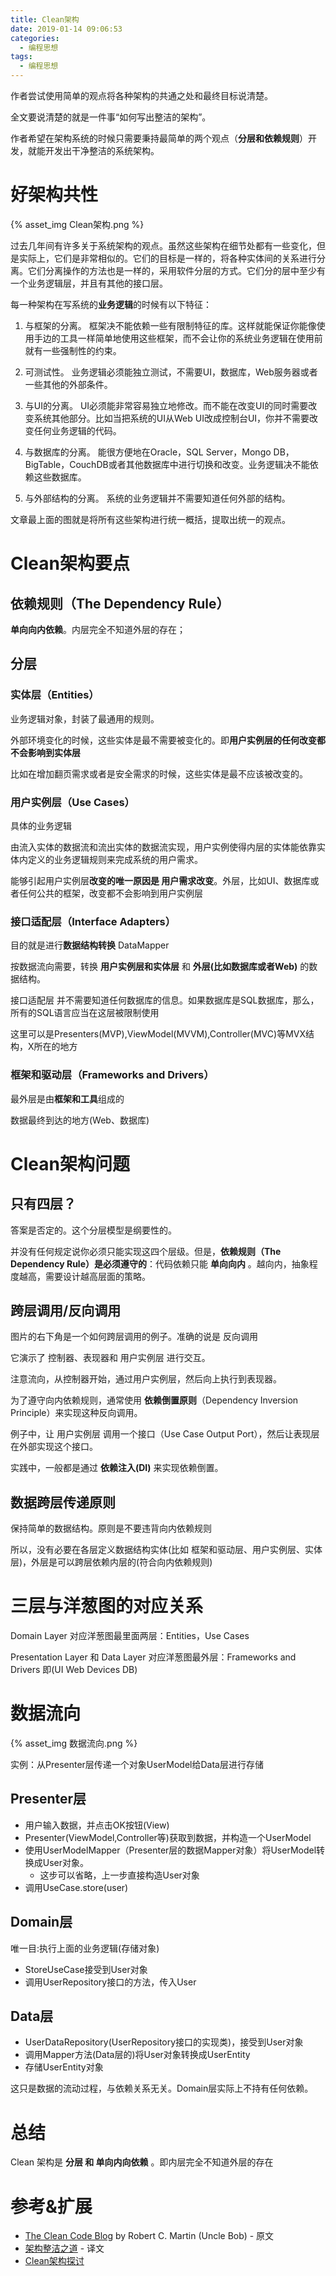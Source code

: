 ```yaml
---
title: Clean架构
date: 2019-01-14 09:06:53
categories:
  - 编程思想
tags:
  - 编程思想
---
```


作者尝试使用简单的观点将各种架构的共通之处和最终目标说清楚。

全文要说清楚的就是一件事“如何写出整洁的架构”。

作者希望在架构系统的时候只需要秉持最简单的两个观点（**分层和依赖规则**）开发，就能开发出干净整洁的系统架构。

# 好架构共性

{% asset_img Clean架构.png %}

过去几年间有许多关于系统架构的观点。虽然这些架构在细节处都有一些变化，但是实际上，它们是非常相似的。它们的目标是一样的，将各种实体间的关系进行分离。它们分离操作的方法也是一样的，采用软件分层的方式。它们分的层中至少有一个业务逻辑层，并且有其他的接口层。

每一种架构在写系统的**业务逻辑**的时候有以下特征：

1. 与框架的分离。
框架决不能依赖一些有限制特征的库。这样就能保证你能像使用手边的工具一样简单地使用这些框架，而不会让你的系统业务逻辑在使用前就有一些强制性的约束。

2. 可测试性。
业务逻辑必须能独立测试，不需要UI，数据库，Web服务器或者一些其他的外部条件。

3. 与UI的分离。
UI必须能非常容易独立地修改。而不能在改变UI的同时需要改变系统其他部分。比如当把系统的UI从Web UI改成控制台UI，你并不需要改变任何业务逻辑的代码。

4. 与数据库的分离。
能很方便地在Oracle，SQL Server，Mongo DB，BigTable，CouchDB或者其他数据库中进行切换和改变。业务逻辑决不能依赖这些数据库。

5. 与外部结构的分离。
系统的业务逻辑并不需要知道任何外部的结构。

文章最上面的图就是将所有这些架构进行统一概括，提取出统一的观点。

# Clean架构要点

## 依赖规则（The Dependency Rule）

**单向向内依赖**。内层完全不知道外层的存在；

## 分层

### 实体层（Entities）

业务逻辑对象，封装了最通用的规则。

外部环境变化的时候，这些实体是最不需要被变化的。即**用户实例层的任何改变都不会影响到实体层**

比如在增加翻页需求或者是安全需求的时候，这些实体是最不应该被改变的。

### 用户实例层（Use Cases）

具体的业务逻辑

由流入实体的数据流和流出实体的数据流实现，用户实例使得内层的实体能依靠实体内定义的业务逻辑规则来完成系统的用户需求。

能够引起用户实例层**改变的唯一原因是 用户需求改变**。外层，比如UI、数据库或者任何公共的框架，改变都不会影响到用户实例层

### 接口适配层（Interface Adapters）

目的就是进行**数据结构转换** DataMapper

按数据流向需要，转换 **用户实例层和实体层** 和 **外层(比如数据库或者Web)** 的数据结构。

接口适配层 并不需要知道任何数据库的信息。如果数据库是SQL数据库，那么，所有的SQL语言应当在这层被限制使用

这里可以是Presenters(MVP),ViewModel(MVVM),Controller(MVC)等MVX结构，X所在的地方

### 框架和驱动层（Frameworks and Drivers）

最外层是由**框架和工具**组成的

数据最终到达的地方(Web、数据库)

# Clean架构问题

## 只有四层？

答案是否定的。这个分层模型是纲要性的。

并没有任何规定说你必须只能实现这四个层级。但是，**依赖规则（The Dependency Rule）是必须遵守的**：代码依赖只能 **单向向内** 。越向内，抽象程度越高，需要设计越高层面的策略。

## 跨层调用/反向调用

图片的右下角是一个如何跨层调用的例子。准确的说是 反向调用

它演示了 控制器、表现器和 用户实例层 进行交互。

注意流向，从控制器开始，通过用户实例层，然后向上执行到表现器。

为了遵守向内依赖规则，通常使用 **依赖倒置原则**（Dependency Inversion Principle）来实现这种反向调用。

例子中，让 用户实例层 调用一个接口（Use Case Output Port），然后让表现层在外部实现这个接口。

实践中，一般都是通过 **依赖注入(DI)** 来实现依赖倒置。

## 数据跨层传递原则

保持简单的数据结构。原则是不要违背向内依赖规则

所以，没有必要在各层定义数据结构实体(比如 框架和驱动层、用户实例层、实体层)，外层是可以跨层依赖内层的(符合向内依赖规则)

# 三层与洋葱图的对应关系

Domain Layer 对应洋葱图最里面两层：Entities，Use Cases

Presentation Layer 和 Data Layer 对应洋葱图最外层：Frameworks and Drivers 即(UI Web Devices DB)

# 数据流向

{% asset_img 数据流向.png %}

实例：从Presenter层传递一个对象UserModel给Data层进行存储

## Presenter层

- 用户输入数据，并点击OK按钮(View)
- Presenter(ViewModel,Controller等)获取到数据，并构造一个UserModel
- 使用UserModelMapper（Presenter层的数据Mapper对象）将UserModel转换成User对象。
	- 这步可以省略，上一步直接构造User对象
- 调用UseCase.store(user)

## Domain层

唯一目:执行上面的业务逻辑(存储对象)

- StoreUseCase接受到User对象
- 调用UserRepository接口的方法，传入User

## Data层

- UserDataRepository(UserRepository接口的实现类)，接受到User对象
- 调用Mapper方法(Data层的)将User对象转换成UserEntity
- 存储UserEntity对象

这只是数据的流动过程，与依赖关系无关。Domain层实际上不持有任何依赖。

# 总结

Clean 架构是 **分层 和 单向内向依赖** 。即内层完全不知道外层的存在

# 参考&扩展

- [The Clean Code Blog](https://blog.cleancoder.com/uncle-bob/2012/08/13/the-clean-architecture.html) by Robert C. Martin (Uncle Bob) - 原文
- [架构整洁之道](https://www.cnblogs.com/yjf512/archive/2012/09/10/2678313.html) - 译文
- [Clean架构探讨](https://www.jianshu.com/p/66e749e19f0d)